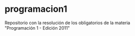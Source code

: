 # programacion1
Repositorio con la resolución de los obligatorios de la materia "Programación 1 - Edición 2011"
